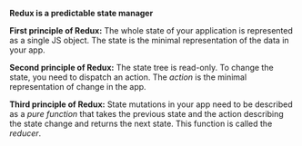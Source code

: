 **Redux is a predictable state manager**

**First principle of Redux:** The whole state of your application is represented as a single JS object. The state is the minimal representation of the data in your app.

**Second principle of Redux:** The state tree is read-only. To change the state, you need to dispatch an action. The *action* is the minimal representation of change in the app.

**Third principle of Redux:** State mutations in your app need to be described as a *pure function* that takes the previous state and the action describing the state change and returns the next state. This function is called the *reducer*.
